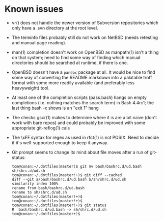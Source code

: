 Known issues
============

*   vr() does not handle the newer version of Subversion repositories which
    only have a .svn directory at the root level.
*   The terminfo files probably still do not work on NetBSD (needs retesting
    and manual page reading).
*   man(1) completion doesn't work on OpenBSD as manpath(1) isn't a thing on
    that system; need to find some way of finding which manual directories
    should be searched at runtime, if there is one.
*   OpenBSD doesn't have a `pandoc` package at all. It would be nice to find
    some way of converting the README.markdown into a palatable troff format
    with some more readily available (and preferably less heavyweight) tool.
*   At least one of the completion scripts (pass.bash) hangs on empty
    completions (i.e. nothing matches the search term) in Bash 4.4rc1; the last
    thing bash -x shows is an "exit 1" hang
*   The checks gscr(1) makes to determine where it is are a bit naive (don't
    work with bare repos) and could probably be improved with some appropriate
    git-reflog(1) cals
*   The \xFF syntax for regex as used in rfct(1) is not POSIX. Need to decide
    if it's well-supported enough to keep it anyway.
*   Git prompt seems to change its mind about file moves after a run of
    git-status:

        tom@conan:~/.dotfiles(master)$ git mv bash/bashrc.d/ud.bash sh/shrc.d/ud.sh
        tom@conan:~/.dotfiles(master!+)$ git diff --cached
        diff --git a/bash/bashrc.d/ud.bash b/sh/shrc.d/ud.sh
        similarity index 100%
        rename from bash/bashrc.d/ud.bash
        rename to sh/shrc.d/ud.sh
        tom@conan:~/.dotfiles(master!+)$
        tom@conan:~/.dotfiles(master!+)$
        tom@conan:~/.dotfiles(master!+)$ git status
        R  bash/bashrc.d/ud.bash -> sh/shrc.d/ud.sh
        tom@conan:~/.dotfiles(master+)$

